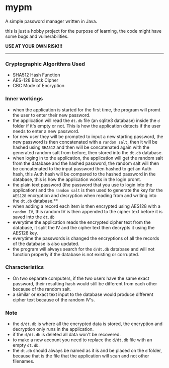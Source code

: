 # mypm

A simple password manager written in Java.

this is just a hobby project for the purpose of learning,
the code might have some bugs and vulnerabilities.

**USE AT YOUR OWN RISK!!!**

----------

### Cryptographic Algorithms Used
- SHA512 Hash Function
- AES-128 Block Cipher
- CBC Mode of Encryption

### Inner workings

- when the application is started for the first time, the program will promt the user to enter their new password.
- the application will read the ```dt.db``` file (an sqlite3 database) inside the ```d``` folder if it's empty or not. This is how the application detects if the user needs to enter a new password.
- for new user they will be prompted to input a new starting password, the new password is then concatenated with a ```random salt```, then it will be hashed using ```SHA512``` and then will be concatenated again with the generated random salt from before, then stored into the ```dt.db``` database.
- when loging in to the application, the application will get the random salt from the database and the hashed password, the random salt will then be concatenated to the input password then hashed to get an Auth hash, this Auth hash will be compared to the hashed password in the database, this is how the application works in the login promt.
- the plain text password (the password that you use to login into the application) and the ```random salt``` is then used to generate the key for the ```AES128``` encryption and decryption when reading from and writing into the ```dt.db``` database.**
- when adding a record each item is then encrypted using AES128 with a ```random IV```, this random IV is then appended to the cipher text before it is saved into the ```dt.db```
- everytime the application reads the encrypted cipher text from the database, it split the IV and the cipher text then decrypts it using the AES128 key.
- everytime the passwords is changed the encryptions of all the records of the database is also updated.
- the program will always search for the ```d/dt.db``` database and will not function properly if the database is not existing or corrupted.

### Characteristics
- On two separate computers, if the two users have the same exact password, their resulting hash would still be different from each other because of the random salt.
- a similar or exact text input to the database would produce different cipher text because of the random IV's.

### Note
- the ```d/dt.db``` is where all the encrypted data is stored, the encryption and decryption only runs in the application.
- if the ```d/dt.db``` is deleted all data won't be recovered.
- to make a new account you need to replace the ```d/dt.db``` file with an empty ```dt.db```.
- the ```dt.db``` should always be named as it is and be placed on the ```d``` folder,  because that is the file that the application will scan and not other filenames.
